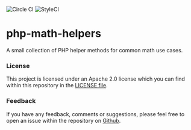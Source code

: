 ![Circle CI](https://circleci.com/gh/ssx/php-math-helpers.png?style=shield " ") ![StyleCI](https://styleci.io/repos/96680151/shield " ")


# php-math-helpers

A small collection of PHP helper methods for common math use cases.


### License

This project is licensed under an Apache 2.0 license which you can find within
this repository in the [LICENSE file](https://github.com/ssx/php-math-helpers/blob/master/LICENSE).


### Feedback

If you have any feedback, comments or suggestions, please feel free to open an
issue within the repository on [Github](https://github.com/ssx/php-math-helpers).